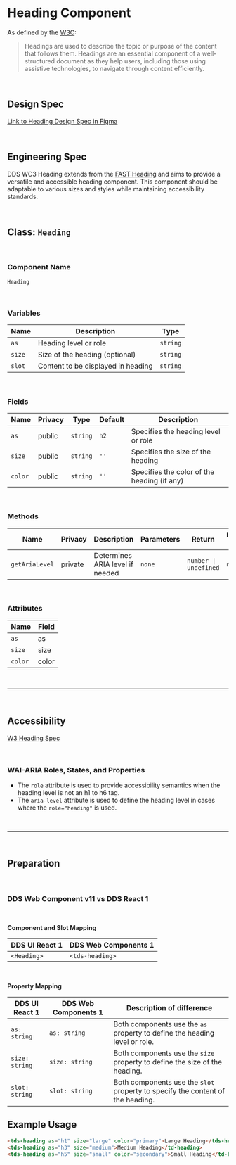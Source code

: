 # Heading Component

As defined by the [W3C](https://www.w3.org/WAI/WCAG21/quickref/?showtechniques=247#heading-and-label):

> Headings are used to describe the topic or purpose of the content that follows them. Headings are an essential component of a well-structured document as they help users, including those using assistive technologies, to navigate through content efficiently.

<br />

## **Design Spec**

[Link to Heading Design Spec in Figma](https://www.figma.com/file/7X3Tgd3fTurii3FACrfhzo/Heading?node-id=2777%3A42482&t=jHgc4PXRMQH6rPmy-0)

<br />

## **Engineering Spec**

DDS WC3 Heading extends from the [FAST Heading](https://explore.fast.design/components/fast-heading) and aims to provide a versatile and accessible heading component. This component should be adaptable to various sizes and styles while maintaining accessibility standards.

<br />

## Class: `Heading`

<br />

### **Component Name**

`Heading`

<br />

### **Variables**

| Name   | Description                        | Type     |
| ------ | ---------------------------------- | -------- |
| `as`   | Heading level or role              | `string` |
| `size` | Size of the heading (optional)     | `string` |
| `slot` | Content to be displayed in heading | `string` |

<br />

### **Fields**

| Name    | Privacy | Type     | Default | Description                                 |
| ------- | ------- | -------- | ------- | ------------------------------------------- |
| `as`    | public  | `string` | `h2`    | Specifies the heading level or role         |
| `size`  | public  | `string` | `''`    | Specifies the size of the heading           |
| `color` | public  | `string` | `''`    | Specifies the color of the heading (if any) |

<br />

### **Methods**

| Name           | Privacy | Description                     | Parameters | Return                | Inherited From |
| -------------- | ------- | ------------------------------- | ---------- | --------------------- | -------------- |
| `getAriaLevel` | private | Determines ARIA level if needed | `none`     | `number \| undefined` | `none`         |

<br />

### **Attributes**

| Name    | Field |
| ------- | ----- |
| `as`    | as    |
| `size`  | size  |
| `color` | color |

<br />

<hr />

<br />

## **Accessibility**

[W3 Heading Spec](https://www.w3.org/WAI/WCAG21/quickref/?showtechniques=247#heading-and-label)

<br />

### **WAI-ARIA Roles, States, and Properties**

- The `role` attribute is used to provide accessibility semantics when the heading level is not an h1 to h6 tag.
- The `aria-level` attribute is used to define the heading level in cases where the `role="heading"` is used.

<br />
<hr />
<br />

## **Preparation**

<br />

### **DDS Web Component v11 vs DDS React 1**

<br />

**Component and Slot Mapping**

| DDS UI React 1 | DDS Web Components 1 |
| -------------- | -------------------- |
| `<Heading>`    | `<tds-heading>`      |

<br />

**Property Mapping**

| DDS UI React 1 | DDS Web Components 1 | Description of difference                                                      |
| -------------- | -------------------- | ------------------------------------------------------------------------------ |
| `as: string`   | `as: string`         | Both components use the `as` property to define the heading level or role.     |
| `size: string` | `size: string`       | Both components use the `size` property to define the size of the heading.     |
| `slot: string` | `slot: string`       | Both components use the `slot` property to specify the content of the heading. |

## Example Usage

```html
<tds-heading as="h1" size="large" color="primary">Large Heading</tds-heading>
<tds-heading as="h3" size="medium">Medium Heading</td-heading>
<tds-heading as="h5" size="small" color="secondary">Small Heading</td-heading>
```
